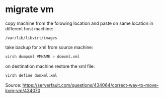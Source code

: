 # migrate vm


copy machine from the folowing location and paste on same location in different host machine:
```
/var/lib/libvirt/images
```

take backup for xml from source machine:
```bash
virsh dumpxml VMNAME > domxml.xml
```

on destination machine restore the xml file:
```bash
virsh define domxml.xml
```

Source: https://serverfault.com/questions/434064/correct-way-to-move-kvm-vm/434070


